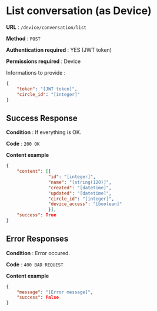 # List conversation (as Device)

**URL** : `/device/conversation/list`

**Method** : `POST`

**Authentication required** : YES (JWT token)

**Permissions required** : Device


Informations to provide :

```json
{
    "token": "[JWT token]",
    "circle_id": "[integer]"
}
```

## Success Response

**Condition** : If everything is OK.

**Code** : `200 OK`

**Content example**

```json
{
    "content": [{
                "id": "[integer]",
                "name": "[string(120)]",
                "created": "[datetime]",
                "updated": "[datetime]",
                "circle_id": "[integer]",
                "device_access": "[boolean]"
                }],
    "success": True
}
```

## Error Responses

**Condition** : Error occured.

**Code** : `400 BAD REQUEST`

**Content example**

```json
{
    "message": "[Error message]",
    "success": False
}
```